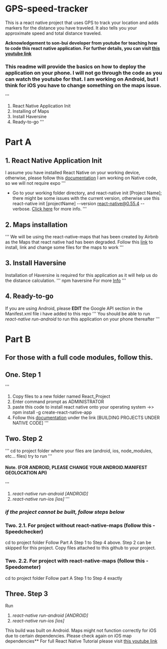 # GPS-speed-tracker
This is a react native project that uses GPS to track your location and adds markers for the distance you have traveled. It also tells you your approximate speed and total distance traveled.

**Acknowledgement to son-bui developer from youtube for teaching how to code this react native application. For further details, you can visit [this youtube link](https://www.youtube.com/sonbuideveloper)**

### This readme will provide the basics on how to deploy the application on your phone. I will not go through the code as you can watch the youtube for that. I am working on Android, but I think for iOS you have to change something on the maps issue.
'''
1. React Native Application Init
2. Installing of Maps
3. Install Haversine
4. Ready-to-go
'''

# Part A
## 1. React Native Application Init
I assume you have installed React Native on your working device, otherwise, please follow this [documentation](https://facebook.github.io/react-native/docs/getting-started.html)
I am working on Native code, so we will not require expo
'''
- Go to your working folder directory, and react-native init [Project Name]; there might be some issues with the current version, otherwise use this react-native init [projectName] --version react-native@0.55.4 --verbose. [Click here](https://stackoverflow.com/questions/51186637/cant-create-project-using-react-native-init) for more info.
'''

## 2. Maps installation
'''
We will be using the react-native-maps that has been created by Airbnb as the Maps that react native had has been degraded. Follow this [link](https://itnext.io/install-react-native-maps-with-gradle-3-on-android-44f91a70a395) to install, link and change some files for the maps to work
'''

## 3. Install Haversine
Installation of Haversine is required for this application as it will help us do the distance calculation.
'''
npm haversine
For more [Info](https://www.npmjs.com/package/haversine)
'''

## 4. Ready-to-go
If you are using Android, please **EDIT** the Google API section in the Manifest.xml file i have added to this repo
'''
You should be able to run *react-native run-android* to run this application on your phone thereafter
'''



# Part B
## For those with a full code modules, follow this.

## One. Step 1
'''
1) Copy files to a new folder named React_Project
2) Enter command prompt as ADMINISTRATOR
3) paste this code to install react native onto your operating system
->> npm install -g create-react-native-app
4) Follow this [documentation](https://facebook.github.io/react-native/docs/getting-started.html) under the link [BUILDING PROJECTS UNDER NATIVE CODE]
'''

## Two. Step 2
'''
cd to project folder where your files are (android, ios, node_modules, etc... files)
try to run
'''
#### Note. (FOR ANDROID, PLEASE CHANGE YOUR ANDROID.MANIFEST GEOLOCATION API)
'''
1) *react-native run-android [ANDROID]*
2) *react-native run-ios [ios]*
'''
### *if the project cannot be built, follow steps below*

### Two. 2.1. For project without react-native-maps (follow this - Speedchecker)
cd to project folder 
Follow Part A Step 1 to Step 4 above. Step 2 can be skipped for this project.
Copy files attached to this github to your project.

### Two. 2.2. For project with react-native-maps (follow this - Speedometer)
cd to project folder
Follow part A Step 1 to Step 4 exactly

## Three. Step 3
Run
1) *react-native run-android [ANDROID]*
2) *react-native run-ios [ios]*

This build was built on Android. Maps might not function correctly for iOS due to certain dependencies. Please check again on iOS map dependencies**
For full React Native Tutorial please visit [this youtube link](https://www.youtube.com/sonbuideveloper)
